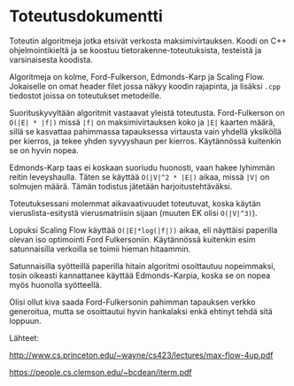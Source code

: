 # Toteutusdokumentti

Toteutin algoritmeja jotka etsivät verkosta maksimivirtauksen. Koodi on C++ ohjelmointikieltä ja se koostuu tietorakenne-toteutuksista, testeistä ja varsinaisesta koodista.

Algoritmeja on kolme, Ford-Fulkerson, Edmonds-Karp ja Scaling Flow. Jokaiselle on omat header filet jossa näkyy koodin rajapinta, ja lisäksi `.cpp` tiedostot joissa on toteutukset metodeille.

Suorituskyvyltään algoritmit vastaavat yleistä toteutusta. Ford-Fulkerson on `O(|E| * |f|)` missä `|f|` on maksimivirtauksen koko ja `|E|` kaarten määrä, sillä se kasvattaa pahimmassa tapauksessa virtausta vain yhdellä yksiköllä per kierros, ja tekee yhden syvyyshaun per kierros. Käytännössä kuitenkin se on hyvin nopea.

Edmonds-Karp taas ei koskaan suoriudu huonosti, vaan hakee lyhimmän reitin leveyshaulla. Täten se käyttää `O(|V|^2 * |E|)` aikaa, missä `|V|` on solmujen määrä. Tämän todistus jätetään harjoitustehtäväksi.

Toteutuksessani molemmat aikavaativuudet toteutuvat, koska käytän vieruslista-esitystä vierusmatriisin sijaan (muuten EK olisi `O(|V|^3)`).

Lopuksi Scaling Flow käyttää `O(|E|*log(|f|))` aikaa, eli näyttäisi paperilla olevan iso optimointi Ford Fulkersoniin. Käytännössä kuitenkin esim satunnaisilla verkoilla se toimii hieman hitaammin.

Satunnaisilla syötteillä paperilla hitain algoritmi osoittautuu nopeimmaksi, tosin oikeasti kannattanee käyttää Edmonds-Karpia, koska se on nopea myös huonolla syötteellä.

Olisi ollut kiva saada Ford-Fulkersonin pahimman tapauksen verkko generoitua, mutta se osoittautui hyvin hankalaksi enkä ehtinyt tehdä sitä loppuun.

Lähteet:

http://www.cs.princeton.edu/~wayne/cs423/lectures/max-flow-4up.pdf

https://people.cs.clemson.edu/~bcdean/iterm.pdf
